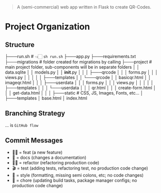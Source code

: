 > A (semi-commercial) web app written in Flask to create QR-Codes. 

# Project Organization
## Structure  
├───run.sh # 👈🏻 `sh run.sh`
├───app.py
├───requirements.txt
├───migrations # folder created for migrations by calling
├───project # main project folder, sub-components will be in separate folders
│   │   data.sqlite
│   │   models.py
│   │   __init__.py
│   │
│   ├───qrcode
│   │   │   forms.py
│   │   │   views.py
│   │   │
│   │   ├───templates
│   │      └───qrcode
│   │             basicqr.html
│   │             imageqr.html
│   │
│   ├───userdata
│   │   │   forms.py
│   │   │   views.py
│   │   │
│   │   ├───templates
│   │   │   └───userdata
│   │   │           qr.html
│   │   │           create-form.html
│   │   │           get-data.html
│   │
│   ├───static # CSS, JS, Images, Fonts, etc...
│   ├───templates
│          base.html
│          index.html

## Branching Strategy  
... is `GitHub flow`  
## Commit Messages  
- 👨‍💻 = feat (a new feature)  
- 📜 = docs (changes a documentation)  
- 👷‍♀️ = refactor (refactoring production code)  
- 🎬 = test (adding tests, refactoring test, no production code change)  
- 💄 = style (formatting, missing semi colons, etc; no code changes)  
- 🔧 = chore (updating build tasks, package manager configs; no production code change)  
